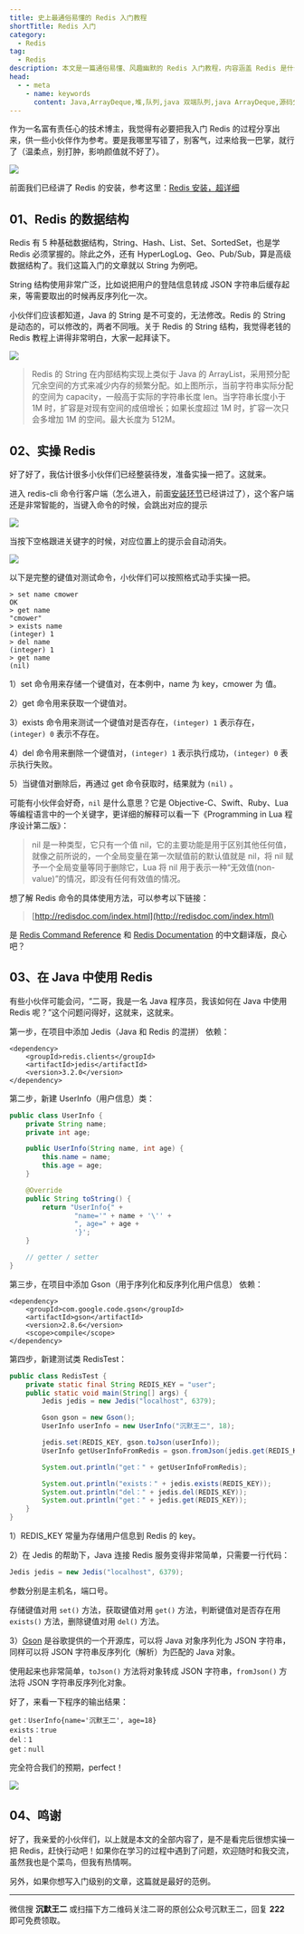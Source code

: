 ```yaml
---
title: 史上最通俗易懂的 Redis 入门教程
shortTitle: Redis 入门
category:
  - Redis
tag:
  - Redis
description: 本文是一篇通俗易懂、风趣幽默的 Redis 入门教程，内容涵盖 Redis 是什么、安装 Redis、Redis 的数据结构、实操 Redis、在 Java 中使用 Redis 等核心知识点。学 Redis，就认准二哥的 Java 进阶之路😄。
head:
  - - meta
    - name: keywords
      content: Java,ArrayDeque,堆,队列,java 双端队列,java ArrayDeque,源码分析, 实现原理
---
```


作为一名富有责任心的技术博主，我觉得有必要把我入门 Redis 的过程分享出来，供一些小伙伴作为参考。要是我哪里写错了，别客气，过来给我一巴掌，就行了（温柔点，别打肿，影响颜值就不好了）。

![](https://cdn.tobebetterjavaer.com/tobebetterjavaer/images/redis/rumen-fe7d042b-efed-469c-9460-fb3bc1d4c041.jpg)

前面我们已经讲了 Redis 的安装，参考这里：[Redis 安装，超详细](https://javabetter.cn/redis/install.html)

## 01、Redis 的数据结构

Redis 有 5 种基础数据结构，String、Hash、List、Set、SortedSet，也是学 Redis 必须掌握的。除此之外，还有 HyperLogLog、Geo、Pub/Sub，算是高级数据结构了。我们这篇入门的文章就以 String 为例吧。

String 结构使用非常广泛，比如说把用户的登陆信息转成 JSON 字符串后缓存起来，等需要取出的时候再反序列化一次。

小伙伴们应该都知道，Java 的 String 是不可变的，无法修改。Redis 的 String 是动态的，可以修改的，两者不同哦。关于 Redis 的 String 结构，我觉得老钱的 Redis 教程上讲得非常明白，大家一起拜读下。

![](https://cdn.tobebetterjavaer.com/tobebetterjavaer/images/redis/rumen-d9aca13e-053e-4aea-a8cb-d77b01e5035a.jpg)

>Redis 的 String 在内部结构实现上类似于 Java 的 ArrayList，采用预分配冗余空间的方式来减少内存的频繁分配。如上图所示，当前字符串实际分配的空间为 capacity，一般高于实际的字符串长度 len。当字符串长度小于 1M 时，扩容是对现有空间的成倍增长；如果长度超过 1M 时，扩容一次只会多增加 1M 的空间。最大长度为 512M。

## 02、实操 Redis

好了好了，我估计很多小伙伴们已经整装待发，准备实操一把了。这就来。

进入 redis-cli 命令行客户端（怎么进入，前面[安装环节](https://javabetter.cn/redis/install.html)已经讲过了），这个客户端还是非常智能的，当键入命令的时候，会跳出对应的提示

![](https://cdn.tobebetterjavaer.com/tobebetterjavaer/images/redis/rumen-6ca5d00d-4b5d-4475-a49c-9937e22f97af.jpg)

当按下空格跟进关键字的时候，对应位置上的提示会自动消失。

![](https://cdn.tobebetterjavaer.com/tobebetterjavaer/images/redis/rumen-656ec70a-c053-44ab-b078-a5c77386bee6.jpg)

以下是完整的键值对测试命令，小伙伴们可以按照格式动手实操一把。

```
> set name cmower
OK
> get name
"cmower"
> exists name
(integer) 1
> del name
(integer) 1
> get name
(nil)
```

1）set 命令用来存储一个键值对，在本例中，name 为 key，cmower 为 值。

2）get 命令用来获取一个键值对。

3）exists 命令用来测试一个键值对是否存在，`(integer) 1` 表示存在，`(integer) 0` 表示不存在。

4）del 命令用来删除一个键值对，`(integer) 1` 表示执行成功，`(integer) 0` 表示执行失败。

5）当键值对删除后，再通过 get 命令获取时，结果就为 `(nil)` 。

可能有小伙伴会好奇，`nil` 是什么意思？它是 Objective-C、Swift、Ruby、Lua 等编程语言中的一个关键字，更详细的解释可以看一下《Programming in Lua 程序设计第二版》：

>nil 是一种类型，它只有一个值 nil，它的主要功能是用于区别其他任何值，就像之前所说的，一个全局变量在第一次赋值前的默认值就是 nil，将 nil 赋予一个全局变量等同于删除它，Lua 将 nil 用于表示一种“无效值(non-value)”的情况，即没有任何有效值的情况。


想了解 Redis 命令的具体使用方法，可以参考以下链接：

>[http://redisdoc.com/index.html](http://redisdoc.com/index.html)

是 [Redis Command Reference](http://redis.io/commands) 和 [Redis Documentation](http://redis.io/documentation) 的中文翻译版，良心吧？

## 03、在 Java 中使用 Redis

有些小伙伴可能会问，“二哥，我是一名 Java 程序员，我该如何在 Java 中使用 Redis 呢？”这个问题问得好，这就来，这就来。

第一步，在项目中添加 Jedis（Java 和 Redis 的混拼） 依赖：

```
<dependency>
    <groupId>redis.clients</groupId>
    <artifactId>jedis</artifactId>
    <version>3.2.0</version>
</dependency>
```

第二步，新建 UserInfo（用户信息）类：

```java
public class UserInfo {
    private String name;
    private int age;

    public UserInfo(String name, int age) {
        this.name = name;
        this.age = age;
    }

    @Override
    public String toString() {
        return "UserInfo{" +
                "name='" + name + '\'' +
                ", age=" + age +
                '}';
    }

    // getter / setter
}
```

第三步，在项目中添加 Gson（用于序列化和反序列化用户信息） 依赖：

```
<dependency>
    <groupId>com.google.code.gson</groupId>
    <artifactId>gson</artifactId>
    <version>2.8.6</version>
    <scope>compile</scope>
</dependency>
```

第四步，新建测试类 RedisTest：

```java
public class RedisTest {
    private static final String REDIS_KEY = "user";
    public static void main(String[] args) {
        Jedis jedis = new Jedis("localhost", 6379);

        Gson gson = new Gson();
        UserInfo userInfo = new UserInfo("沉默王二", 18);

        jedis.set(REDIS_KEY, gson.toJson(userInfo));
        UserInfo getUserInfoFromRedis = gson.fromJson(jedis.get(REDIS_KEY),UserInfo.class);

        System.out.println("get：" + getUserInfoFromRedis);

        System.out.println("exists：" + jedis.exists(REDIS_KEY));
        System.out.println("del：" + jedis.del(REDIS_KEY));
        System.out.println("get：" + jedis.get(REDIS_KEY));
    }
}
```

1）REDIS_KEY 常量为存储用户信息到 Redis 的 key。

2）在 Jedis 的帮助下，Java 连接 Redis 服务变得非常简单，只需要一行代码：

```java
Jedis jedis = new Jedis("localhost", 6379);
```

参数分别是主机名，端口号。

存储键值对用 `set()` 方法，获取键值对用 `get()` 方法，判断键值对是否存在用 `exists()` 方法，删除键值对用 `del()` 方法。

3）[Gson](https://javabetter.cn/gongju/gson.html) 是谷歌提供的一个开源库，可以将 Java 对象序列化为 JSON 字符串，同样可以将 JSON 字符串反序列化（解析）为匹配的 Java 对象。

使用起来也非常简单，`toJson()` 方法将对象转成 JSON 字符串，`fromJson()` 方法将 JSON 字符串反序列化对象。

好了，来看一下程序的输出结果：

```
get：UserInfo{name='沉默王二', age=18}
exists：true
del：1
get：null
```

完全符合我们的预期，perfect！

![](https://cdn.tobebetterjavaer.com/tobebetterjavaer/images/redis/rumen-7135d995-f563-4021-b364-411b1be07b5a.jpg)


## 04、鸣谢

好了，我亲爱的小伙伴们，以上就是本文的全部内容了，是不是看完后很想实操一把 Redis，赶快行动吧！如果你在学习的过程中遇到了问题，欢迎随时和我交流，虽然我也是个菜鸟，但我有热情啊。

另外，如果你想写入门级别的文章，这篇就是最好的范例。

----




微信搜 **沉默王二** 或扫描下方二维码关注二哥的原创公众号沉默王二，回复 **222** 即可免费领取。

